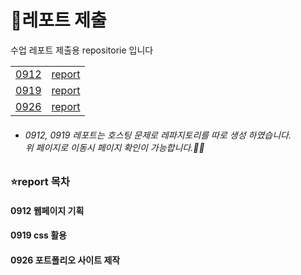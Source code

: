 # 📗레포트 제출
 수업 레포트 제출용 repositorie 입니다
<table>
 <tr>
  <td>
    <a href="https://github.com/SEUNGACHOI0925/0912">0912</a>
  </td>
  <td>
   <a href="https://github.com/SEUNGACHOI0925/0912">report</a>
  </td>
  </tr>
  <tr>
  <td>
    <a href="https://github.com/SEUNGACHOI0925/0919">0919</a>
  </td>
   <td>
    <a href="https://github.com/SEUNGACHOI0925/0919">report</a>
  </td>
 </tr>
 <tr>
  <td>
    <a href="https://seungachoi0925.github.io/cordova/0926/index.html">0926</a>
  </td>
   <td>
    <a href="https://seungachoi0925.github.io/cordova/0926/index.html">report</a>
  </td>
 </tr>
</table>

- ###### 0912, 0919 레포트는 호스팅 문제로 레파지토리를 따로 생성 하였습니다. <br> 위 페이지로 이동시 페이지 확인이 가능합니다.😶‍🌫️

### ⭐report 목차
#### 0912 웹페이지 기획
#### 0919 css 활용
#### 0926 포트폴리오 사이트 제작
